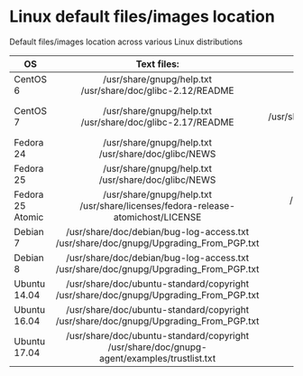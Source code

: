 # Linux default files/images location
Default files/images location across various Linux distributions

|       OS         |                                  Text files:                                             |                                  Image files:                                          |
|------------------|:----------------------------------------------------------------------------------------:|---------------------------------------------------------------------------------------:|
|    CentOS 6      |   /usr/share/gnupg/help.txt <br>/usr/share/doc/glibc-2.12/README                             |/usr/share/pixmaps/poweredby.png /usr/share/anaconda/pixmaps/splash.png                 |
|    CentOS 7      |   /usr/share/gnupg/help.txt /usr/share/doc/glibc-2.17/README                             |/usr/share/pixmaps/poweredby.png  /usr/share/anaconda/pixmaps/rnotes/en/centos-core.png |
|    Fedora 24     |   /usr/share/gnupg/help.txt /usr/share/doc/glibc/NEWS                                    |/usr/share/pixmaps/poweredby.png  /usr/share/doc/dracut/dracut.png                      |
|    Fedora 25     |   /usr/share/gnupg/help.txt /usr/share/doc/glibc/NEWS                                    |/usr/share/pixmaps/poweredby.png  /usr/share/doc/dracut/dracut.png                      |
| Fedora 25 Atomic |   /usr/share/gnupg/help.txt /usr/share/licenses/fedora-release-atomichost/LICENSE        |/usr/share/pixmaps/system-logo-white.png  /usr/share/anaconda/pixmaps/splash.png        |
|    Debian 7      |/usr/share/doc/debian/bug-log-access.txt /usr/share/doc/gnupg/Upgrading_From_PGP.txt      |/usr/share/pixmaps/debian-logo.png /usr/share/reportbug/debian-swirl.svg                |
|    Debian 8      |/usr/share/doc/debian/bug-log-access.txt /usr/share/doc/gnupg/Upgrading_From_PGP.txt      |/usr/share/pixmaps/debian-logo.png /usr/share/reportbug/debian-swirl.svg                |
|   Ubuntu 14.04   |/usr/share/doc/ubuntu-standard/copyright /usr/share/doc/gnupg/Upgrading_From_PGP.txt      |/usr/share/pixmaps/debian-logo.png /lib/plymouth/ubuntu_logo.png                        |
|   Ubuntu 16.04   |/usr/share/doc/ubuntu-standard/copyright /usr/share/doc/gnupg/Upgrading_From_PGP.txt      |/usr/share/pixmaps/debian-logo.png /usr/share/plymouth/ubuntu-logo.png                  |
|   Ubuntu 17.04   |/usr/share/doc/ubuntu-standard/copyright /usr/share/doc/gnupg-agent/examples/trustlist.txt|/usr/share/pixmaps/debian-logo.png /usr/share/plymouth/ubuntu-logo.png                  |
